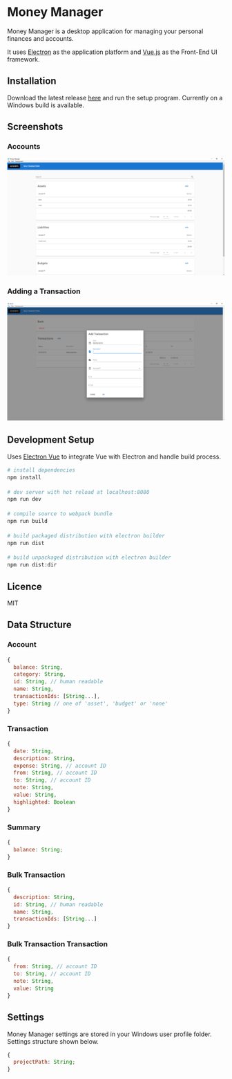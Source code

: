 # Money Manager

Money Manager is a desktop application for managing your personal finances and accounts.

It uses [Electron](https://electron.atom.io/) as the application platform and [Vue.js](https://vuejs.org/) as the Front-End UI framework.

## Installation

Download the latest release [here](https://github.com/dhulme/money-manager/releases) and run the setup program. Currently on a Windows build is available.

## Screenshots

### Accounts

![Accounts](./docs/screenshots/accounts.png)

### Adding a Transaction

![Account](./docs/screenshots/account.png)

## Development Setup

Uses [Electron Vue]() to integrate Vue with Electron and handle build process.

```bash
# install dependencies
npm install

# dev server with hot reload at localhost:8080
npm run dev

# compile source to webpack bundle
npm run build

# build packaged distribution with electron builder
npm run dist

# build unpackaged distribution with electron builder
npm run dist:dir
```

## Licence

MIT

## Data Structure

### Account

```javascript
{
  balance: String,
  category: String,
  id: String, // human readable
  name: String,
  transactionIds: [String...],
  type: String // one of 'asset', 'budget' or 'none'
}
```

### Transaction

```javascript
{
  date: String,
  description: String,
  expense: String, // account ID
  from: String, // account ID
  to: String, // account ID
  note: String,
  value: String,
  highlighted: Boolean
}
```

### Summary

```javascript
{
  balance: String;
}
```

### Bulk Transaction

```javascript
{
  description: String,
  id: String, // human readable
  name: String,
  transactionIds: [String...]
}
```

### Bulk Transaction Transaction

```javascript
{
  from: String, // account ID
  to: String, // account ID
  note: String,
  value: String
}
```

## Settings

Money Manager settings are stored in your Windows user profile folder. Settings structure shown below.

```javascript
{
  projectPath: String;
}
```
